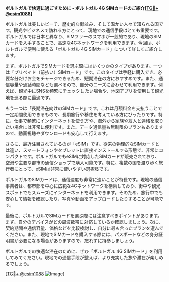 **ポルトガルで快適に過ごすために - ポルトガル 4G SIMカードのご紹介[[TG💪+ @esim1088](https://t.me/s/esim1088)]**

ポルトガルは美しいビーチ、歴史的な街並み、そして温かい人々で知られる国です。観光やビジネスで訪れる方にとって、現地での通信手段はとても重要です。ポルトガルでは日本と異なり、SIMフリーのスマホが一般的であり、現地のSIMカードを入手することで、高速な4Gネットワークを利用できます。今回は、ポルトガルで便利に使える「ポルトガル 4G SIMカード」について詳しくご紹介します。

まず、ポルトガルでSIMカードを選ぶ際にはいくつかのタイプがあります。一つは「プリペイド（前払い）SIMカード」です。このタイプは手軽に購入でき、必要な分だけお金をチャージできるため、短期滞在の方におすすめです。また、通信容量や通話時間なども選べるので、自分のニーズに合わせて利用できます。例えば、観光中にSNSを頻繁にチェックしたい場合や、地図アプリを使用して観光地を巡る際に最適です。

もう一つは「長期滞在向けのSIMカード」です。これは月額料金を支払うことで一定期間使用できるもので、長期旅行や移住を考えている方にぴったりです。特に、仕事で頻繁にインターネットを使う方や、海外から家族や友人と連絡を取りたい場合には非常に便利です。また、データ通信量も無制限のプランもありますので、動画視聴やダウンロードも安心して行えます。

さらに、最近注目されているのが「eSIM」です。従来の物理的なSIMカードとは違い、スマートフォンやタブレットに直接インストールする形態で、非常にコンパクトです。ポルトガルでもeSIMに対応したSIMカードが販売されており、空港や主要な都市の通信ショップで購入可能です。特に、複数の国を渡り歩く旅行者にとって、eSIMは非常に使いやすい選択肢です。

ポルトガルのSIMカードは、通信速度も非常に速いことが特長です。現地の通信事業者は、都市部を中心に広範な4Gネットワークを構築しており、街中や観光スポットでもスムーズにインターネットを利用できます。そのため、旅行中でも安心して情報を確認したり、写真や動画をアップロードしたりすることが可能です。

最後に、ポルトガルでSIMカードを選ぶ際には注意すべきポイントがあります。まず、自分のデバイスがどの周波数帯に対応しているか確認しましょう。次に、契約期間や通信容量、価格などを比較検討し、自分に最も合ったプランを選んでください。また、現地でSIMカードを購入する際には、パスポートなどの身分証明書が必要になる場合がありますので、忘れずに持参しましょう。

ポルトガルでの快適な滞在のために、ぜひ「ポルトガル 4G SIMカード」を利用してみてください。現地での通信手段が整えば、より充実した旅や滞在が楽しめるでしょう。

[[TG💪+ @esim1088](https://t.me/s/esim1088) ![Image](https://i.postimg.cc/Y0z9fWf4/image.png)]